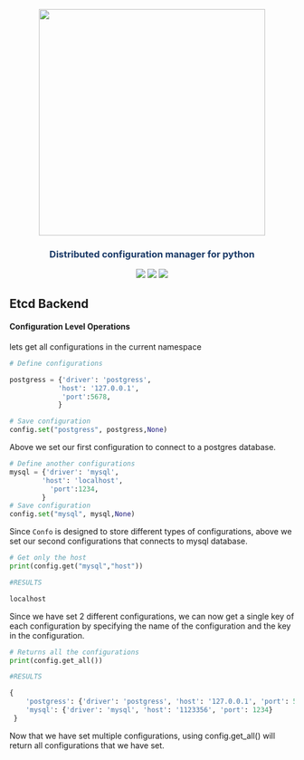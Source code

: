 


<p align="center"><img src="https://raw.githubusercontent.com/sambe-consulting/confo/master/assets/logo.png" width="400"></p>

<p align="center"><h3 style="color: #193967; text-align: center">Distributed configuration manager for python</h3></p>

<p align="center">
<a href="https://github.com/sambe-consulting/confo/actions/workflows/pytest-workflow.yml"><img src="https://github.com/sambe-consulting/confo/actions/workflows/pytest-workflow.yml/badge.svg"></a>
<a href="https://houndci.com"><img src="https://img.shields.io/badge/Reviewed_by-Hound-8E64B0.svg"></a>
<a href="https://github.com/apache/zookeeper/blob/master/LICENSE.txt"><img src="https://img.shields.io/github/license/apache/zookeeper"></a>


</p>

## Etcd Backend
#### Configuration Level Operations

lets get all configurations in the current namespace

```python
# Define configurations 

postgress = {'driver': 'postgress',
            'host': '127.0.0.1',
             'port':5678,
            }

# Save configuration 
config.set("postgress", postgress,None)
```
Above we set our first configuration to connect to a postgres database.

```python
# Define another configurations 
mysql = {'driver': 'mysql',
        'host': 'localhost',
          'port':1234,
        }
# Save configuration 
config.set("mysql", mysql,None)
```
Since `Confo` is designed to store different types of configurations, above we set our second configurations that connects to mysql database.

```python
# Get only the host
print(config.get("mysql","host"))

#RESULTS

localhost
```

Since we have set 2 different configurations, we can now get a single key of each configuration by specifying the name of the configuration and the key in the configuration.

```python
# Returns all the configurations
print(config.get_all())

#RESULTS

{
    'postgress': {'driver': 'postgress', 'host': '127.0.0.1', 'port': 5678}, 
    'mysql': {'driver': 'mysql', 'host': '1123356', 'port': 1234}
 }
```

Now that we have set multiple configurations, using config.get_all() will return all configurations that we have set.
